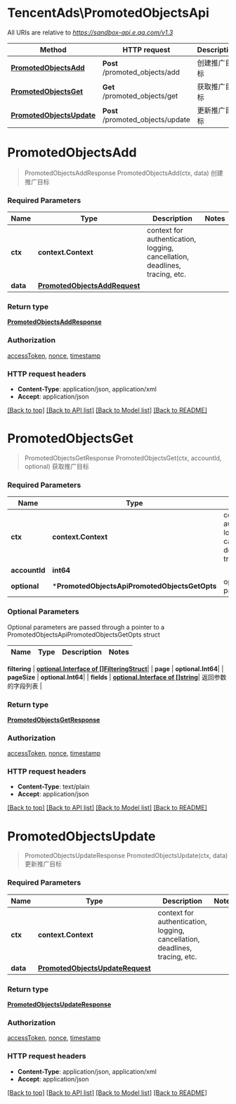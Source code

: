 # TencentAds\PromotedObjectsApi

All URIs are relative to *https://sandbox-api.e.qq.com/v1.3*

Method | HTTP request | Description
------------- | ------------- | -------------
[**PromotedObjectsAdd**](PromotedObjectsApi.md#PromotedObjectsAdd) | **Post** /promoted_objects/add | 创建推广目标
[**PromotedObjectsGet**](PromotedObjectsApi.md#PromotedObjectsGet) | **Get** /promoted_objects/get | 获取推广目标
[**PromotedObjectsUpdate**](PromotedObjectsApi.md#PromotedObjectsUpdate) | **Post** /promoted_objects/update | 更新推广目标


# **PromotedObjectsAdd**
> PromotedObjectsAddResponse PromotedObjectsAdd(ctx, data)
创建推广目标

### Required Parameters

Name | Type | Description  | Notes
------------- | ------------- | ------------- | -------------
 **ctx** | **context.Context** | context for authentication, logging, cancellation, deadlines, tracing, etc.
  **data** | [**PromotedObjectsAddRequest**](PromotedObjectsAddRequest.md)|  | 

### Return type

[**PromotedObjectsAddResponse**](PromotedObjectsAddResponse.md)

### Authorization

[accessToken](../README.md#accessToken), [nonce](../README.md#nonce), [timestamp](../README.md#timestamp)

### HTTP request headers

 - **Content-Type**: application/json, application/xml
 - **Accept**: application/json

[[Back to top]](#) [[Back to API list]](../README.md#documentation-for-api-endpoints) [[Back to Model list]](../README.md#documentation-for-models) [[Back to README]](../README.md)

# **PromotedObjectsGet**
> PromotedObjectsGetResponse PromotedObjectsGet(ctx, accountId, optional)
获取推广目标

### Required Parameters

Name | Type | Description  | Notes
------------- | ------------- | ------------- | -------------
 **ctx** | **context.Context** | context for authentication, logging, cancellation, deadlines, tracing, etc.
  **accountId** | **int64**|  | 
 **optional** | ***PromotedObjectsApiPromotedObjectsGetOpts** | optional parameters | nil if no parameters

### Optional Parameters
Optional parameters are passed through a pointer to a PromotedObjectsApiPromotedObjectsGetOpts struct

Name | Type | Description  | Notes
------------- | ------------- | ------------- | -------------

 **filtering** | [**optional.Interface of []FilteringStruct**](FilteringStruct.md)|  | 
 **page** | **optional.Int64**|  | 
 **pageSize** | **optional.Int64**|  | 
 **fields** | [**optional.Interface of []string**](string.md)| 返回参数的字段列表 | 

### Return type

[**PromotedObjectsGetResponse**](PromotedObjectsGetResponse.md)

### Authorization

[accessToken](../README.md#accessToken), [nonce](../README.md#nonce), [timestamp](../README.md#timestamp)

### HTTP request headers

 - **Content-Type**: text/plain
 - **Accept**: application/json

[[Back to top]](#) [[Back to API list]](../README.md#documentation-for-api-endpoints) [[Back to Model list]](../README.md#documentation-for-models) [[Back to README]](../README.md)

# **PromotedObjectsUpdate**
> PromotedObjectsUpdateResponse PromotedObjectsUpdate(ctx, data)
更新推广目标

### Required Parameters

Name | Type | Description  | Notes
------------- | ------------- | ------------- | -------------
 **ctx** | **context.Context** | context for authentication, logging, cancellation, deadlines, tracing, etc.
  **data** | [**PromotedObjectsUpdateRequest**](PromotedObjectsUpdateRequest.md)|  | 

### Return type

[**PromotedObjectsUpdateResponse**](PromotedObjectsUpdateResponse.md)

### Authorization

[accessToken](../README.md#accessToken), [nonce](../README.md#nonce), [timestamp](../README.md#timestamp)

### HTTP request headers

 - **Content-Type**: application/json, application/xml
 - **Accept**: application/json

[[Back to top]](#) [[Back to API list]](../README.md#documentation-for-api-endpoints) [[Back to Model list]](../README.md#documentation-for-models) [[Back to README]](../README.md)


